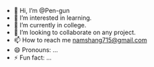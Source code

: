 - 👋 Hi, I’m @Pen-gun
- 👀 I’m interested in learning.
- 🌱 I’m currently in college.
- 💞️ I’m looking to collaborate on any project.
- 📫 How to reach me namshang715@gmail.com
- 😄 Pronouns: ...
- ⚡ Fun fact: ...

<!---
Pen-gun/Pen-gun is a ✨ special ✨ repository because its `README.md` (this file) appears on your GitHub profile.
You can click the Preview link to take a look at your changes.
--->
